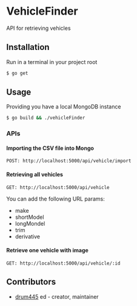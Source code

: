 # VehicleFinder

API for retrieving vehicles

## Installation
Run in a terminal in your project root

```bash
$ go get
```

## Usage
Providing you have a local MongoDB instance

```bash
$ go build && ./vehicleFinder
```
### APIs
#### Importing the CSV file into Mongo
```
POST: http://localhost:5000/api/vehicle/import
```

#### Retrieving all vehicles
```
GET: http://localhost:5000/api/vehicle
```
You can add the following URL params:<br>
- make
- shortModel
- longMondel
- trim
- derivative

#### Retrieve one vehicle with image
```
GET: http://localhost:5000/api/vehicle/:id
```

## Contributors

- [drum445](https://github.com/drum445) ed - creator, maintainer
